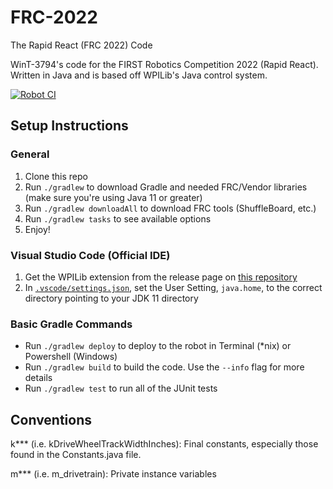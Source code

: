 # FRC-2022
The Rapid React (FRC 2022) Code

WinT-3794's code for the FIRST Robotics Competition 2022 (Rapid React). Written in Java and is based off WPILib's Java control system.

[![Robot CI](https://github.com/WinT-3794/FRC-2022/actions/workflows/main.yml/badge.svg)](https://github.com/WinT-3794/FRC-2022/actions/workflows/main.yml)

## Setup Instructions

### General
1. Clone this repo
1. Run `./gradlew` to download Gradle and needed FRC/Vendor libraries (make sure you're using Java 11 or greater)
1. Run `./gradlew downloadAll` to download FRC tools (ShuffleBoard, etc.)
1. Run `./gradlew tasks` to see available options
1. Enjoy!

### Visual Studio Code (Official IDE)
1. Get the WPILib extension from the release page on [this repository](https://github.com/wpilibsuite/allwpilib/releases/latest)
2. In [`.vscode/settings.json`](.vscode/settings.json), set the User Setting, `java.home`, to the correct directory pointing to your JDK 11 directory

### Basic Gradle Commands
* Run `./gradlew deploy` to deploy to the robot in Terminal (*nix) or Powershell (Windows)
* Run `./gradlew build` to build the code.  Use the `--info` flag for more details
* Run `./gradlew test` to run all of the JUnit tests

## Conventions

k*** (i.e. kDriveWheelTrackWidthInches): Final constants, especially those found in the Constants.java file.

m*** (i.e. m_drivetrain): Private instance variables
